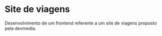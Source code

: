 # Site de viagens
Desenvolvimento de um frontend referente a um site  de viagens proposto pela devmedia.
